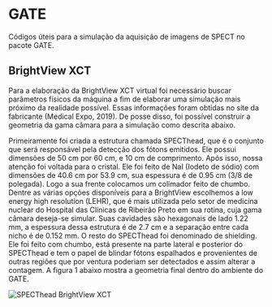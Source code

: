 # GATE
Códigos úteis para a simulação da aquisição de imagens de SPECT no pacote GATE.

## BrightView XCT

Para a elaboração da BrightView XCT virtual foi necessário buscar parâmetros físicos da máquina a fim de elaborar uma simulação mais próximo da realidade possível. Essas informações foram obtidas no site da fabricante (Medical Expo, 2019). De posse disso, foi possível construir a geometria da gama câmara para a simulação como descrita abaixo.

Primeiramente foi criada a estrutura chamada SPECThead, que é o conjunto que será responsável pela detecção dos fótons emitidos. Ele possui dimensões de 50 cm por 60 cm, e 10 cm de comprimento. Após isso, nossa atenção foi voltada para o cristal. Ele foi feito de NaI (Iodeto de sódio) com dimensões de 40.6 cm por 53.9 cm, sua espessura é de 0.95 cm (3/8 de polegada). Logo a sua frente colocamos um colimador feito de chumbo. Dentre as várias opções disponíveis para a BrightView escolhemos a low energy high resolution (LEHR), que é mais utilizada pelo setor de medicina nuclear do Hospital das Clínicas de Ribeirão Preto em sua rotina, cuja gama câmara deseja-se simular. Suas cavidades são hexagonais de lado 1.22 mm, a espessura dessa estrutura é de 2.7 cm e a separação entre cada nicho é de 0.152 mm. O resto do SPECThead foi denominado de shielding. Ele foi feito com chumbo, está presente na parte lateral e posterior do SPECThead e tem o papel de blindar fótons espalhados e provenientes de outras regiões que por ventura poderiam ser detectados e assim alterar a contagem. A figura 1 abaixo mostra a geometria final dentro do ambiente do GATE.

![SPECThead BrightView XCT](https://github.com/JoaoFiorelli/GATE/tree/master/assets)

